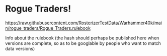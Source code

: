 # Rogue Traders!

https://raw.githubusercontent.com/RosterizerTestData/Warhammer40k/main/rogue_traders/Rogue_Traders.rulebook

Info about the rulebook (the hash should perhaps be published here when versions are complete, so as to be googlable by people who want to match data versions)
